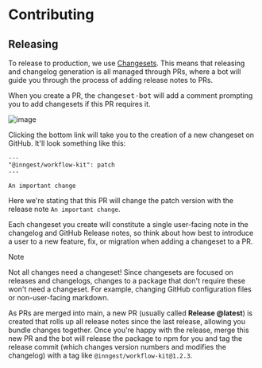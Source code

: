 # Contributing

## Releasing

To release to production, we use
[Changesets](https://github.com/changesets/changesets). This means that
releasing and changelog generation is all managed through PRs, where a bot will
guide you through the process of adding release notes to PRs.

When you create a PR, the <kbd>changeset-bot</kbd> will add a comment prompting you
to add changesets if this PR requires it.

![image](https://github.com/user-attachments/assets/91a980f0-d4af-4bad-bb29-732e2be5ff87)

Clicking the bottom link will take you to the creation of a new changeset on GitHub. It'll look something like this:

```
---
"@inngest/workflow-kit": patch
---

An important change
```

Here we're stating that this PR will change the patch version with the release note `An important change`.

Each changeset you create will constitute a single user-facing note in
the changelog and GitHub Release notes, so think about how best to introduce a
user to a new feature, fix, or migration when adding a changeset to a PR.

> [!NOTE]
> Not all changes need a changeset! Since changesets are focused on releases and
> changelogs, changes to a package that don't require these won't need a
> changeset. For example, changing GitHub configuration files or non-user-facing
> markdown.

As PRs are merged into main, a new PR (usually called **Release @latest**) is
created that rolls up all release notes since the last release, allowing you
bundle changes together. Once you're happy with the release, merge this new PR
and the bot will release the package to npm for you and tag the release commit
(which changes version numbers and modifies the changelog) with a tag like
`@inngest/workflow-kit@1.2.3`.
